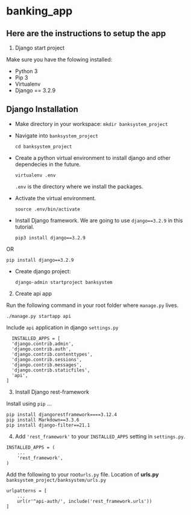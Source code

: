 # banking_app

## Here are the instructions to setup the app

1. Django start project

Make sure you have the folowing installed:

- Python 3
- Pip 3
- Virtualenv
- Django == 3.2.9

## Django Installation

* Make directory in your workspace:
  `mkdir banksystem_project`

* Navigate into `banksystem_project`

  `cd banksystem_project`

* Create a python virtual environment to install django and other dependecies in the future.

  `virtualenv .env`

  `.env` is the directory where we install the packages.

* Activate the virtual environment.

  `source .env/bin/activate`

* Install Django framework. We are going to use `django==3.2.9` in this tutorial.

  `pip3 install django==3.2.9`

OR 

  `pip install django==3.2.9` 

* Create django project:
  
  `django-admin startproject banksystem`


2. Create api app

Run the following command in your root folder where `manage.py` lives.

`./manage.py startapp api`


Include `api` application in django `settings.py`

```
  INSTALLED_APPS = [
  'django.contrib.admin',
  'django.contrib.auth',
  'django.contrib.contenttypes',
  'django.contrib.sessions',
  'django.contrib.messages',
  'django.contrib.staticfiles',
  'api',
]

```

3. Install Django rest-framework

Install using `pip` ...

```
pip install djangorestframework====3.12.4
pip install Markdown==3.3.6     
pip install django-filter==21.1 
```

4. Add `'rest_framework'` to your `INSTALLED_APPS` setting in `settings.py`.

```
INSTALLED_APPS = (
    ...
    'rest_framework',
)
```
Add the following to your root`urls.py` file. Location of **urls.py** `banksystem_project/banksystem/urls.py` 

```
urlpatterns = [
    ...
    url(r'^api-auth/', include('rest_framework.urls'))
]
```

